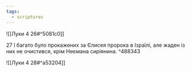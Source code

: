```yaml
---
tags:
  - scriptures
---
```


![[Луки 4 26#^5081c0]]

27 І багато було прокажених за Єлисея пророка в Ізраїлі, але жаден із них не очистився, крім Неємана сиріянина. ^488343

![[Луки 4 28#^a53204]]